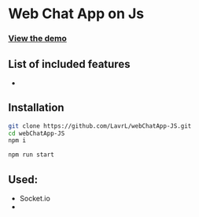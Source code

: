 # Web Chat App on Js

### [View the demo](https://web-chat-app-js.herokuapp.com/)

## List of included features

+ 

## Installation
```bash
git clone https://github.com/LavrL/webChatApp-JS.git
cd webChatApp-JS
npm i

npm run start
```

## Used:
+ Socket.io
+ 
